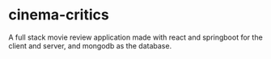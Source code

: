# cinema-critics
A full stack movie review application made with react and springboot for the client and server, and mongodb as the database.
